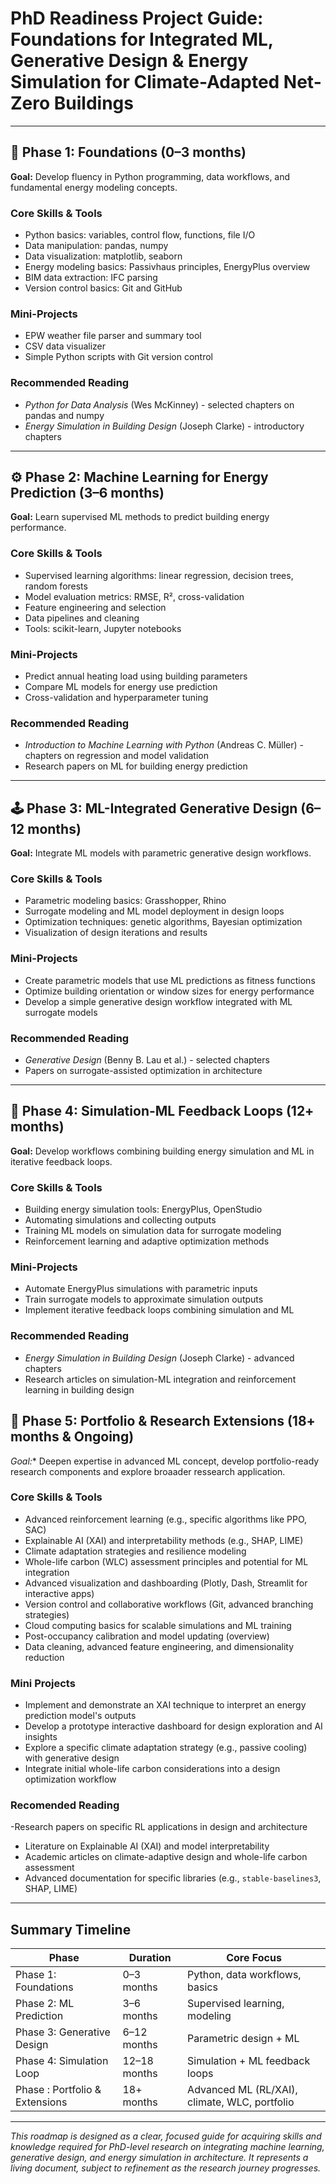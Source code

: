 # PhD Readiness Project Guide: Foundations for Integrated ML, Generative Design & Energy Simulation for Climate-Adapted Net-Zero Buildings

---

## 🧱 Phase 1: Foundations (0–3 months)

**Goal:** Develop fluency in Python programming, data workflows, and fundamental energy modeling concepts.

### Core Skills & Tools
- Python basics: variables, control flow, functions, file I/O  
- Data manipulation: pandas, numpy  
- Data visualization: matplotlib, seaborn  
- Energy modeling basics: Passivhaus principles, EnergyPlus overview  
- BIM data extraction: IFC parsing  
- Version control basics: Git and GitHub  

### Mini-Projects
- EPW weather file parser and summary tool  
- CSV data visualizer  
- Simple Python scripts with Git version control

### Recommended Reading
- *Python for Data Analysis* (Wes McKinney) - selected chapters on pandas and numpy  
- *Energy Simulation in Building Design* (Joseph Clarke) - introductory chapters

---

## ⚙️ Phase 2: Machine Learning for Energy Prediction (3–6 months)

**Goal:** Learn supervised ML methods to predict building energy performance.

### Core Skills & Tools
- Supervised learning algorithms: linear regression, decision trees, random forests  
- Model evaluation metrics: RMSE, R², cross-validation  
- Feature engineering and selection  
- Data pipelines and cleaning  
- Tools: scikit-learn, Jupyter notebooks  

### Mini-Projects
- Predict annual heating load using building parameters  
- Compare ML models for energy use prediction  
- Cross-validation and hyperparameter tuning  

### Recommended Reading
- *Introduction to Machine Learning with Python* (Andreas C. Müller) - chapters on regression and model validation  
- Research papers on ML for building energy prediction

---

## 🕹️ Phase 3: ML-Integrated Generative Design (6–12 months)

**Goal:** Integrate ML models with parametric generative design workflows.

### Core Skills & Tools
- Parametric modeling basics: Grasshopper, Rhino  
- Surrogate modeling and ML model deployment in design loops  
- Optimization techniques: genetic algorithms, Bayesian optimization  
- Visualization of design iterations and results  

### Mini-Projects
- Create parametric models that use ML predictions as fitness functions  
- Optimize building orientation or window sizes for energy performance  
- Develop a simple generative design workflow integrated with ML surrogate models  

### Recommended Reading
- *Generative Design* (Benny B. Lau et al.) - selected chapters  
- Papers on surrogate-assisted optimization in architecture

---

## 🔄 Phase 4: Simulation-ML Feedback Loops (12+ months)

**Goal:** Develop workflows combining building energy simulation and ML in iterative feedback loops.

### Core Skills & Tools
- Building energy simulation tools: EnergyPlus, OpenStudio  
- Automating simulations and collecting outputs  
- Training ML models on simulation data for surrogate modeling  
- Reinforcement learning and adaptive optimization methods  

### Mini-Projects
- Automate EnergyPlus simulations with parametric inputs  
- Train surrogate models to approximate simulation outputs  
- Implement iterative feedback loops combining simulation and ML  

### Recommended Reading
- *Energy Simulation in Building Design* (Joseph Clarke) - advanced chapters  
- Research articles on simulation-ML integration and reinforcement learning in building design

## 🔬 Phase 5: Portfolio & Research Extensions (18+ months & Ongoing)

*Goal:** Deepen expertise in advanced ML concept, develop portfolio-ready research components and explore broaader ressearch application.

### Core Skills & Tools
- Advanced reinforcement learning (e.g., specific algorithms like PPO, SAC)
- Explainable AI (XAI) and interpretability methods (e.g., SHAP, LIME)
- Climate adaptation strategies and resilience modeling
- Whole-life carbon (WLC) assessment principles and potential for ML integration
- Advanced visualization and dashboarding (Plotly, Dash, Streamlit for interactive apps)
- Version control and collaborative workflows (Git, advanced branching strategies)
- Cloud computing basics for scalable simulations and ML training
- Post-occupancy calibration and model updating (overview)
- Data cleaning, advanced feature engineering, and dimensionality reduction

### Mini Projects
- Implement and demonstrate an XAI technique to interpret an energy prediction model's outputs
- Develop a prototype interactive dashboard for design exploration and AI insights
- Explore a specific climate adaptation strategy (e.g., passive cooling) with generative design
- Integrate initial whole-life carbon considerations into a design optimization workflow

### Recomended Reading

-Research papers on specific RL applications in design and architecture
- Literature on Explainable AI (XAI) and model interpretability
- Academic articles on climate-adaptive design and whole-life carbon assessment
- Advanced documentation for specific libraries (e.g., `stable-baselines3`, SHAP, LIME)


---

## Summary Timeline

| Phase                    | Duration        | Core Focus                      |
|--------------------------|-----------------|--------------------------------|
| Phase 1: Foundations      | 0–3 months      | Python, data workflows, basics |
| Phase 2: ML Prediction    | 3–6 months      | Supervised learning, modeling  |
| Phase 3: Generative Design| 6–12 months     | Parametric design + ML          |
| Phase 4: Simulation Loop  | 12–18 months      | Simulation + ML feedback loops |
| Phase : Portfolio & Extensions  | 18+ months      | Advanced ML (RL/XAI), climate, WLC, portfolio |

---

*This roadmap is designed as a clear, focused guide for acquiring skills and knowledge required for PhD-level research on integrating machine learning, generative design, and energy simulation in architecture. It represents a living document, subject to refinement as the research journey progresses.*

